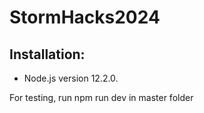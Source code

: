 # StormHacks2024

## Installation:
- Node.js version 12.2.0.

For testing, run npm run dev in master folder
